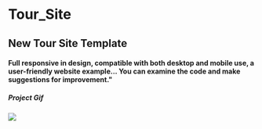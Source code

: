 # Tour_Site

<h2> New Tour Site Template</h2>

<h4> Full responsive in design, compatible with both desktop and mobile use, a user-friendly website example... You can examine the code and make suggestions for improvement." </h4>

<h5> Project Gif</h5>

![](tour-screen.gif)
